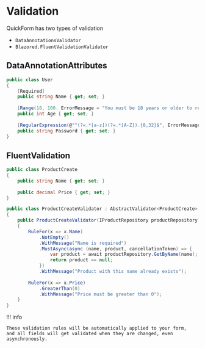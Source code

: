 # Validation

QuickForm has two types of validation

- `DataAnnotationsValidator`
- `Blazored.FluentValidationValidator`

## DataAnnotationAttributes

```csharp
public class User
{
    [Required]
    public string Name { get; set; }
    
    [Range(18, 100. ErrorMessage = "You must be 18 years or older to register")]
    public int Age { get; set; }
    
    [RegularExpression(@"^(?=.*[a-z])(?=.*[A-Z]).{8,32}$", ErrorMessage = "Password must have at least 8 characters, one uppercase letter, one lowercase letter...")]
    public string Password { get; set; }
}
```

## FluentValidation

```csharp
public class ProductCreate
{
    public string Name { get; set; }
    
    public decimal Price { get; set; }
}

public class ProductCreateValidator : AbstractValidator<ProductCreate>
{
    public ProductCreateValidator(IProductRepository productRepository)
    {
        RuleFor(x => x.Name)
            .NotEmpty()
            .WithMessage("Name is required")
            .MustAsync(async (name, product, cancellationToken) => {
                var product = await productRepository.GetByName(name);
                return product == null;
            })
            .WithMessage("Product with this name already exists");
        
        RuleFor(x => x.Price)
            .GreaterThan(0)
            .WithMessage("Price must be greater than 0");
    }
}
```


!!! info

    These validation rules will be automatically applied to your form, 
    and all fields will get validated when they are changed, even asynchronously.